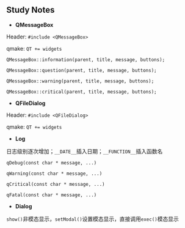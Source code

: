 ## Study Notes 
- **QMessageBox**

Header: `#include <QMessageBox>`

qmake: `QT += widgets`

`QMessageBox::information(parent, title, message, buttons);`

`QMessageBox::question(parent, title, message, buttons);`

`QMessageBox::warning(parent, title, message, buttons);`

`QMessageBox::critical(parent, title, message, buttons);`

- **QFileDialog**

Header:	`#include <QFileDialog>`

qmake:	 `QT += widgets`

- **Log**

日志级别逐次增加；`__DATE__`插入日期；`__FUNCTION__`插入函数名

`qDebug(const char * message, ...)`

`qWarning(const char * message, ...)`

`qCritical(const char * message, ...)`

`qFatal(const char * message, ...)`

- **Dialog**

`show()`非模态显示，`setModal()`设置模态显示，直接调用`exec()`模态显示
